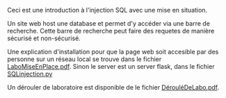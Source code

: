 Ceci est une introduction à l'injection SQL avec une mise en situation.

Un site web host une database et permet d'y accéder via une barre de recherche. Cette barre de recherche peut faire des requetes de manière sécurisé et non-sécurisé.

Une explication d'installation pour que la page web soit accesible par des personne sur un réseau local se trouve dans le fichier [LaboMiseEnPlace.pdf](https://github.com/thoams22/lab/LaboMiseEnPlace.pdf). 
Sinon le server est un server flask, dans le fichier [SQLinjection.py](https://github.com/thoams22/lab/SQLinjection.py)

Un dérouler de laboratoire est disponible de le fichier [DérouléDeLabo.pdf](https://github.com/thoams22/lab/DérouléDeLabo.pdf).
